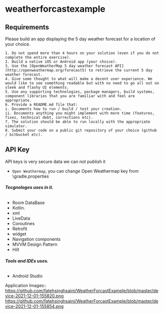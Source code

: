 # weatherforcastexample
## Requirements
Please build an app displaying the 5 day weather forecast for a location of your choice.

    1. Do not spend more than 4 hours on your solution (even if you do not complete the entire exercise).
    2. Build a native iOS or Android app (your choice).
    3. Use the [OpenWeatherMap 5 day weather forecast API](http://openweathermap.org/forecast5) to retrieve the current 5 day weather forecast.
    4. Give some thought to what will make a decent user experience. We would like to see something readable but with no need to go all out on sleek and flashy UI elements.
    5. Use any supporting technologies, package managers, build systems, component libraries that you are familiar with and feel are appropriate.
    6. Provide a README.md file that:
    i. Documents how to run / build / test your creation.
    ii. Documents anything you might implement with more time (features, fixes, technical debt, corrections etc).
    7. The solution should be able to run locally with the appropriate simulator.
    8. Submit your code on a public git repository of your choice (github / bitbucket etc).

## API Key
API keys is very secure data we can not publish it
- `Open Weathermap`,  you can change Open Weathermap key from \gradle.properties

###### **Tecgnologes uses in it.**
* Room DataBase
* Kotlin.
* xml
* LiveData
* Coroutines
* Retrofit
* widget
* Navigation components
* MVVM Design Pattern
* Hilt


###### **Tools and IDEs uses.**
* Android Studio

Application Images::
https://github.com/fatehsinghsaini/WeatherForcastExample/blob/master/device-2021-12-01-155820.png
https://github.com/fatehsinghsaini/WeatherForcastExample/blob/master/device-2021-12-01-155854.png

